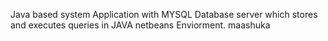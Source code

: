 Java based system Application with MYSQL Database server which stores and executes queries in JAVA netbeans Enviorment.
maashuka
